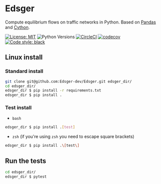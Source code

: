 # Edsger

Compute equilibrium flows on traffic networks in Python. Based on [Pandas](https://pandas.pydata.org/) and [Cython](https://cython.org/).

[![License: MIT](https://img.shields.io/badge/License-MIT-yellow.svg)](https://opensource.org/licenses/MIT) ![Python Versions](https://img.shields.io/badge/Python%20Versions-3.7-blue) [![CircleCI](https://circleci.com/gh/Edsger-dev/Edsger/tree/master.svg?style=shield&circle-token=:circle-token)](https://circleci.com/gh/Edsger-dev/Edsger/tree/master) [![codecov](https://codecov.io/gh/Edsger-dev/Edsger/branch/master/graph/badge.svg)](https://codecov.io/gh/Edsger-dev/Edsger) [![Code style: black](https://img.shields.io/badge/code%20style-black-000000.svg)](https://github.com/python/black) 

## Linux install

### Standard install

```bash
git clone git@github.com:Edsger-dev/Edsger.git edsger_dir/
cd edsger_dir/
edsger_dir $ pip install -r requirements.txt
edsger_dir $ pip install .
```

### Test install

* `bash`

```bash
edsger_dir $ pip install .[test]
```

* `zsh` (ìf you're using `zsh` you need to escape square brackets)

```bash
edsger_dir $ pip install .\[test\]
```
## Run the tests

```bash
cd edsger_dir/
edsger_dir $ pytest
```